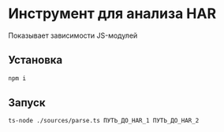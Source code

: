 # Инструмент для анализа HAR

Показывает зависимости JS-модулей

## Установка

```powershell
npm i
```

## Запуск

```shell
ts-node ./sources/parse.ts ПУТЬ_ДО_HAR_1 ПУТЬ_ДО_HAR_2
```
